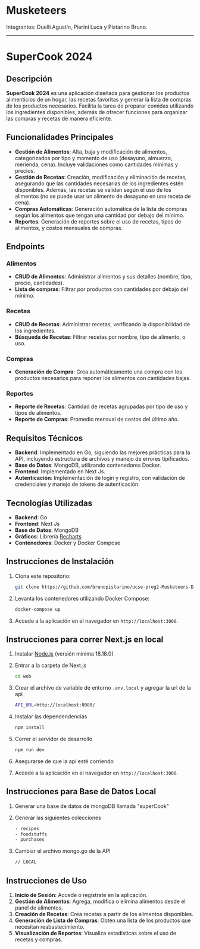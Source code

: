# Musketeers

Integrantes: Duelli Agustín, Pierini Luca y Pistarino Bruno.

---

# SuperCook 2024

## Descripción

**SuperCook 2024** es una aplicación diseñada para gestionar los productos alimenticios de un hogar, las recetas favoritas y generar la lista de compras de los productos necesarios. Facilita la tarea de preparar comidas utilizando los ingredientes disponibles, además de ofrecer funciones para organizar las compras y recetas de manera eficiente.

## Funcionalidades Principales

- **Gestión de Alimentos**: Alta, baja y modificación de alimentos, categorizados por tipo y momento de uso (desayuno, almuerzo, merienda, cena). Incluye validaciones como cantidades mínimas y precios.
- **Gestión de Recetas**: Creación, modificación y eliminación de recetas, asegurando que las cantidades necesarias de los ingredientes estén disponibles. Además, las recetas se validan según el uso de los alimentos (no se puede usar un alimento de desayuno en una receta de cena).
- **Compras Automáticas**: Generación automática de la lista de compras según los alimentos que tengan una cantidad por debajo del mínimo.
- **Reportes**: Generación de reportes sobre el uso de recetas, tipos de alimentos, y costos mensuales de compras.

## Endpoints

### Alimentos

- **CRUD de Alimentos**: Administrar alimentos y sus detalles (nombre, tipo, precio, cantidades).
- **Lista de compras**: Filtrar por productos con cantidades por debajo del mínimo.

### Recetas

- **CRUD de Recetas**: Administrar recetas, verificando la disponibilidad de los ingredientes.
- **Búsqueda de Recetas**: Filtrar recetas por nombre, tipo de alimento, o uso.

### Compras

- **Generación de Compra**: Crea automáticamente una compra con los productos necesarios para reponer los alimentos con cantidades bajas.

### Reportes

- **Reporte de Recetas**: Cantidad de recetas agrupadas por tipo de uso y tipos de alimentos.
- **Reporte de Compras**: Promedio mensual de costos del último año.

## Requisitos Técnicos

- **Backend**: Implementado en Go, siguiendo las mejores prácticas para la API, incluyendo estructura de archivos y manejo de errores tipificados.
- **Base de Datos**: MongoDB, utilizando contenedores Docker.
- **Frontend**: Implementado en Next Js.
- **Autenticación**: Implementación de login y registro, con validación de credenciales y manejo de tokens de autenticación.

## Tecnologías Utilizadas

- **Backend**: Go
- **Frontend**: Next Js
- **Base de Datos**: MongoDB
- **Gráficos**: Librería [Recharts](https://recharts.org)
- **Contenedores**: Docker y Docker Compose

## Instrucciones de Instalación

1. Clona este repositorio:

    ```bash
    git clone https://github.com/brunopistarino/ucse-prog2-Musketeers-Duelli-Pierini-Pistarino.git
    ```

2. Levanta los contenedores utilizando Docker Compose:

    ```bash
    docker-compose up
    ```

3. Accede a la aplicación en el navegador en `http://localhost:3000`.

## Instrucciones para correr Next.js en local

1. Instalar [Node.js](https://nodejs.org/en/download/package-manager) (versión minima 18.18.0)

2. Entrar a la carpeta de Next.js

    ```bash
    cd web
    ```

3. Crear el archivo de variable de entorno `.env.local` y agregar la url de la api

    ```bash
    API_URL=http://localhost:8080/
    ```

4. Instalar las dependendencias

    ```bash
    npm install
    ```

5. Correr el servidor de desarrollo

    ```bash
    npm run dev
    ```

6. Asegurarse de que la api esté corriendo

7. Accede a la aplicación en el navegador en `http://localhost:3000`.

## Instrucciones para Base de Datos Local

1. Generar una base de datos de mongoDB llamada "superCook"

2. Generar las siguientes colecciones

    ```bash
    - recipes
    - foodstuffs
    - purchases
    ```

3. Cambiar el archivo mongo.go de la API

    ```bash
    // LOCAL
    ```

## Instrucciones de Uso

1. **Inicio de Sesión**: Accede o regístrate en la aplicación.
2. **Gestión de Alimentos**: Agrega, modifica o elimina alimentos desde el panel de alimentos.
3. **Creación de Recetas**: Crea recetas a partir de los alimentos disponibles.
4. **Generación de Lista de Compras**: Obtén una lista de los productos que necesitan reabastecimiento.
5. **Visualización de Reportes**: Visualiza estadísticas sobre el uso de recetas y compras.

